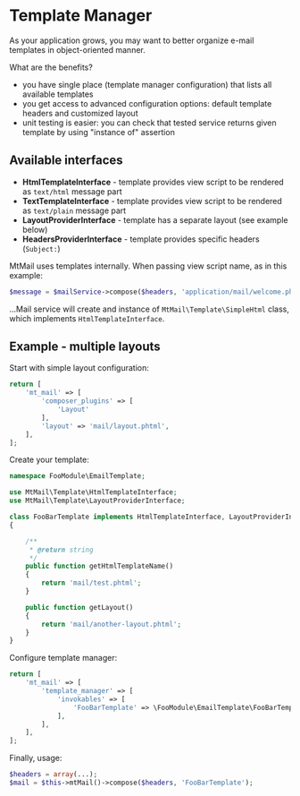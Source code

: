 Template Manager
================

As your application grows, you may want to better organize e-mail templates in object-oriented manner.

What are the benefits?

* you have single place (template manager configuration) that lists all available templates
* you get access to advanced configuration options: default template headers and customized layout
* unit testing is easier: you can check that tested service returns given template by using "instance of" assertion

Available interfaces
--------------------

* **HtmlTemplateInterface** - template provides view script to be rendered as `text/html` message part
* **TextTemplateInterface** - template provides view script to be rendered as `text/plain` message part
* **LayoutProviderInterface** - template has a separate layout (see example below)
* **HeadersProviderInterface** - template provides specific headers (`Subject:`)

MtMail uses templates internally. When passing view script name, as in this example:

```php
$message = $mailService->compose($headers, 'application/mail/welcome.phtml');
```

...Mail service will create and instance of `MtMail\Template\SimpleHtml` class, which implements `HtmlTemplateInterface`.

Example - multiple layouts
--------------------------

Start with simple layout configuration:

```php
return [
    'mt_mail' => [
        'composer_plugins' => [
            'Layout'
        ],
        'layout' => 'mail/layout.phtml',
    ],
];
```

Create your template:

```php
namespace FooModule\EmailTemplate;

use MtMail\Template\HtmlTemplateInterface;
use MtMail\Template\LayoutProviderInterface;

class FooBarTemplate implements HtmlTemplateInterface, LayoutProviderInterface
{

    /**
     * @return string
     */
    public function getHtmlTemplateName()
    {
        return 'mail/test.phtml';
    }

    public function getLayout()
    {
        return 'mail/another-layout.phtml';
    }
}
```

Configure template manager:

```php
return [
    'mt_mail' => [
        'template_manager' => [
            'invokables' => [
                'FooBarTemplate' => \FooModule\EmailTemplate\FooBarTemplate::class,
            ],
        ],
    ],
];
```

Finally, usage:

```php
$headers = array(...);
$mail = $this->mtMail()->compose($headers, 'FooBarTemplate');
```
